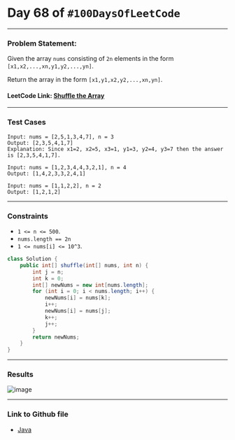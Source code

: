 # Day 68 of `#100DaysOfLeetCode`

___
### Problem Statement:  
Given the array `nums` consisting of `2n` elements in the form `[x1,x2,...,xn,y1,y2,...,yn]`.

Return the array in the form `[x1,y1,x2,y2,...,xn,yn]`.

#### LeetCode Link: [Shuffle the Array](https://leetcode.com/problems/shuffle-the-array/description/)
___


### Test Cases
```
Input: nums = [2,5,1,3,4,7], n = 3
Output: [2,3,5,4,1,7] 
Explanation: Since x1=2, x2=5, x3=1, y1=3, y2=4, y3=7 then the answer is [2,3,5,4,1,7].
```
```
Input: nums = [1,2,3,4,4,3,2,1], n = 4
Output: [1,4,2,3,3,2,4,1]
```
```
Input: nums = [1,1,2,2], n = 2
Output: [1,2,1,2]
```
___

### Constraints 
* `1 <= n <= 500`.
* `nums.length == 2n`
* `1 <= nums[i] <= 10^3`.

```java
class Solution {
    public int[] shuffle(int[] nums, int n) {
        int j = n;
        int k = 0;
        int[] newNums = new int[nums.length];
        for (int i = 0; i < nums.length; i++) {
            newNums[i] = nums[k];
            i++;
            newNums[i] = nums[j];
            k++;
            j++;
        }
        return newNums;
    }
}
```
___
### Results
![image](https://user-images.githubusercontent.com/31382363/214377840-ff50d757-dd8f-48f3-9f09-3bc32f2b6fe4.png)

___

### Link to Github file  
* [Java](https://github.com/studentdevelops/100DaysOfLeetCode/blob/4fcbf5ba3c97f5d5934f24da8ef3203305386175/Day68_Shuffle_the_Array/code.java)
